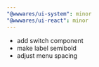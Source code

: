 ```yaml
---
"@wwwares/ui-system": minor
"@wwwares/ui-react": minor
---
```


- add switch component
- make label semibold
- adjust menu spacing
